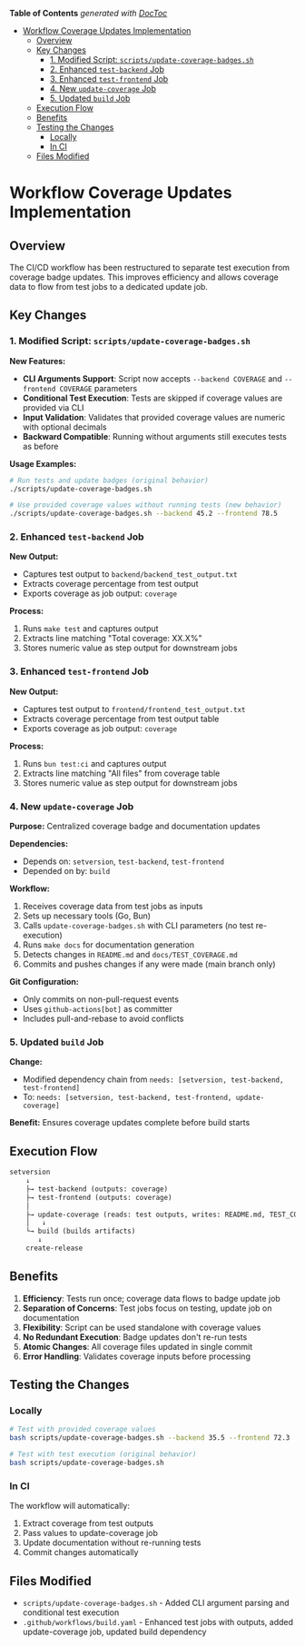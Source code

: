 <!-- START doctoc generated TOC please keep comment here to allow auto update -->
<!-- DON'T EDIT THIS SECTION, INSTEAD RE-RUN doctoc TO UPDATE -->
**Table of Contents**  *generated with [DocToc](https://github.com/thlorenz/doctoc)*

- [Workflow Coverage Updates Implementation](#workflow-coverage-updates-implementation)
  - [Overview](#overview)
  - [Key Changes](#key-changes)
    - [1. Modified Script: `scripts/update-coverage-badges.sh`](#1-modified-script-scriptsupdate-coverage-badgessh)
    - [2. Enhanced `test-backend` Job](#2-enhanced-test-backend-job)
    - [3. Enhanced `test-frontend` Job](#3-enhanced-test-frontend-job)
    - [4. New `update-coverage` Job](#4-new-update-coverage-job)
    - [5. Updated `build` Job](#5-updated-build-job)
  - [Execution Flow](#execution-flow)
  - [Benefits](#benefits)
  - [Testing the Changes](#testing-the-changes)
    - [Locally](#locally)
    - [In CI](#in-ci)
  - [Files Modified](#files-modified)

<!-- END doctoc generated TOC please keep comment here to allow auto update -->

# Workflow Coverage Updates Implementation

## Overview

The CI/CD workflow has been restructured to separate test execution from coverage badge updates. This improves efficiency and allows coverage data to flow from test jobs to a dedicated update job.

## Key Changes

### 1. Modified Script: `scripts/update-coverage-badges.sh`

**New Features:**

- **CLI Arguments Support**: Script now accepts `--backend COVERAGE` and `--frontend COVERAGE` parameters
- **Conditional Test Execution**: Tests are skipped if coverage values are provided via CLI
- **Input Validation**: Validates that provided coverage values are numeric with optional decimals
- **Backward Compatible**: Running without arguments still executes tests as before

**Usage Examples:**

```bash
# Run tests and update badges (original behavior)
./scripts/update-coverage-badges.sh

# Use provided coverage values without running tests (new behavior)
./scripts/update-coverage-badges.sh --backend 45.2 --frontend 78.5
```

### 2. Enhanced `test-backend` Job

**New Output:**

- Captures test output to `backend/backend_test_output.txt`
- Extracts coverage percentage from test output
- Exports coverage as job output: `coverage`

**Process:**

1. Runs `make test` and captures output
2. Extracts line matching "Total coverage: XX.X%"
3. Stores numeric value as step output for downstream jobs

### 3. Enhanced `test-frontend` Job

**New Output:**

- Captures test output to `frontend/frontend_test_output.txt`
- Extracts coverage percentage from test output table
- Exports coverage as job output: `coverage`

**Process:**

1. Runs `bun test:ci` and captures output
2. Extracts line matching "All files" from coverage table
3. Stores numeric value as step output for downstream jobs

### 4. New `update-coverage` Job

**Purpose:** Centralized coverage badge and documentation updates

**Dependencies:**

- Depends on: `setversion`, `test-backend`, `test-frontend`
- Depended on by: `build`

**Workflow:**

1. Receives coverage data from test jobs as inputs
2. Sets up necessary tools (Go, Bun)
3. Calls `update-coverage-badges.sh` with CLI parameters (no test re-execution)
4. Runs `make docs` for documentation generation
5. Detects changes in `README.md` and `docs/TEST_COVERAGE.md`
6. Commits and pushes changes if any were made (main branch only)

**Git Configuration:**

- Only commits on non-pull-request events
- Uses `github-actions[bot]` as committer
- Includes pull-and-rebase to avoid conflicts

### 5. Updated `build` Job

**Change:**

- Modified dependency chain from `needs: [setversion, test-backend, test-frontend]`
- To: `needs: [setversion, test-backend, test-frontend, update-coverage]`

**Benefit:** Ensures coverage updates complete before build starts

## Execution Flow

```txt
setversion
    ↓
    ├→ test-backend (outputs: coverage)
    ├→ test-frontend (outputs: coverage)
    │
    ├→ update-coverage (reads: test outputs, writes: README.md, TEST_COVERAGE.md)
    │   ↓
    └→ build (builds artifacts)
       ↓
    create-release
```

## Benefits

1. **Efficiency**: Tests run once; coverage data flows to badge update job
2. **Separation of Concerns**: Test jobs focus on testing, update job on documentation
3. **Flexibility**: Script can be used standalone with coverage values
4. **No Redundant Execution**: Badge updates don't re-run tests
5. **Atomic Changes**: All coverage files updated in single commit
6. **Error Handling**: Validates coverage inputs before processing

## Testing the Changes

### Locally

```bash
# Test with provided coverage values
bash scripts/update-coverage-badges.sh --backend 35.5 --frontend 72.3

# Test with test execution (original behavior)
bash scripts/update-coverage-badges.sh
```

### In CI

The workflow will automatically:

1. Extract coverage from test outputs
2. Pass values to update-coverage job
3. Update documentation without re-running tests
4. Commit changes automatically

## Files Modified

- `scripts/update-coverage-badges.sh` - Added CLI argument parsing and conditional test execution
- `.github/workflows/build.yaml` - Enhanced test jobs with outputs, added update-coverage job, updated build dependency
